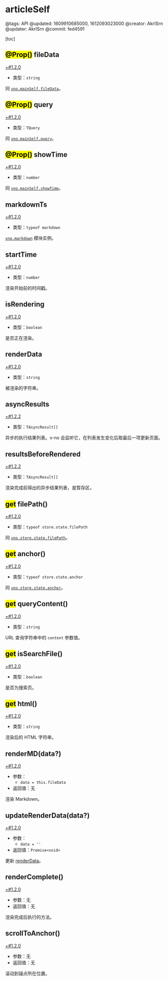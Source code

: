 # articleSelf

@tags: API
@updated: 1609910685000, 1612093023000
@creator: AkrISrn
@updater: AkrISrn
@commit: fed4591

[toc]

## <mark>@Prop()</mark> fileData

[+#1.2.0](/snippets/version-when-last-update.md)

- 类型：`string`

同 [`vno.mainSelf.fileData`](/api/mainSelf.md "#h2-2")。

## <mark>@Prop()</mark> query

[+#1.2.0](/snippets/version-when-last-update.md)

- 类型：`TQuery`

同 [`vno.mainSelf.query`](/api/mainSelf.md "#h2-28")。

## <mark>@Prop()</mark> showTime

[+#1.2.0](/snippets/version-when-last-update.md)

- 类型：`number`

同 [`vno.mainSelf.showTime`](/api/mainSelf.md "#h2-16")。

## markdownTs

[+#1.2.0](/snippets/version-when-last-update.md)

- 类型：`typeof markdown`

[`vno.markdown`](/api/markdown.md "#") 模块实例。

## startTime

[+#1.2.0](/snippets/version-when-last-update.md)

- 类型：`number`

渲染开始前的时间戳。

## isRendering

[+#1.2.0](/snippets/version-when-last-update.md)

- 类型：`boolean`

是否正在渲染。

## renderData

[+#1.2.0](/snippets/version-when-last-update.md)

- 类型：`string`

被渲染的字符串。

## asyncResults

[+#1.2.2](/snippets/version-when-last-update.md)

- 类型：`TAsyncResult[]`

异步[](/docs/inline-script.md "#")的执行结果列表。v-no 会监听它，在列表发生变化后取最后一项更新页面。

## resultsBeforeRendered

[+#1.2.2](/snippets/version-when-last-update.md)

- 类型：`TAsyncResult[]`

渲染完成前得出的异步结果列表，是暂存区。

## <mark>get</mark> filePath()

[+#1.2.0](/snippets/version-when-last-update.md)

- 类型：`typeof store.state.filePath`

同 [`vno.store.state.filePath`](/api/store.md "#h2-1")。

## <mark>get</mark> anchor()

[+#1.2.0](/snippets/version-when-last-update.md)

- 类型：`typeof store.state.anchor`

同 [`vno.store.state.anchor`](/api/store.md "#h2-1")。

## <mark>get</mark> queryContent()

[+#1.2.0](/snippets/version-when-last-update.md)

- 类型：`string`

URL 查询字符串中的 `content` 参数值。

## <mark>get</mark> isSearchFile()

[+#1.2.0](/snippets/version-when-last-update.md)

- 类型：`boolean`

是否为搜索页。

## <mark>get</mark> html()

[+#1.2.0](/snippets/version-when-last-update.md)

- 类型：`string`

渲染后的 HTML 字符串。

## renderMD(data?)

[+#1.2.0](/snippets/version-when-last-update.md)

- 参数：
    - `data = this.fileData`
- 返回值：无

渲染 Markdown。

## updateRenderData(data?)

[+#1.2.0](/snippets/version-when-last-update.md)

- 参数：
    - `data = ''`
- 返回值：`Promise<void>`

更新 [renderData](/api/articleSelf.md "#h2-7")。

## renderComplete()

[+#1.2.0](/snippets/version-when-last-update.md)

- 参数：无
- 返回值：无

渲染完成后执行的方法。

## scrollToAnchor()

[+#1.2.0](/snippets/version-when-last-update.md)

- 参数：无
- 返回值：无

滚动到锚点所在位置。
